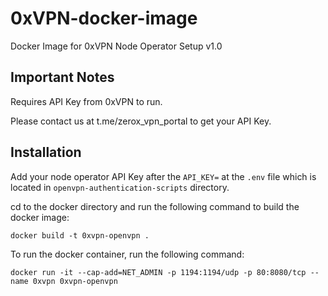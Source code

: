 # 0xVPN-docker-image
Docker Image for 0xVPN Node Operator Setup v1.0

## Important Notes

Requires API Key from 0xVPN to run.

Please contact us at t.me/zerox_vpn_portal to get your API Key.

## Installation

Add your node operator API Key after the `API_KEY=` at the `.env` file which is located in `openvpn-authentication-scripts` directory.

cd to the docker directory and run the following command to build the docker image:
```
docker build -t 0xvpn-openvpn .
```

To run the docker container, run the following command:
```
docker run -it --cap-add=NET_ADMIN -p 1194:1194/udp -p 80:8080/tcp --name 0xvpn 0xvpn-openvpn
```